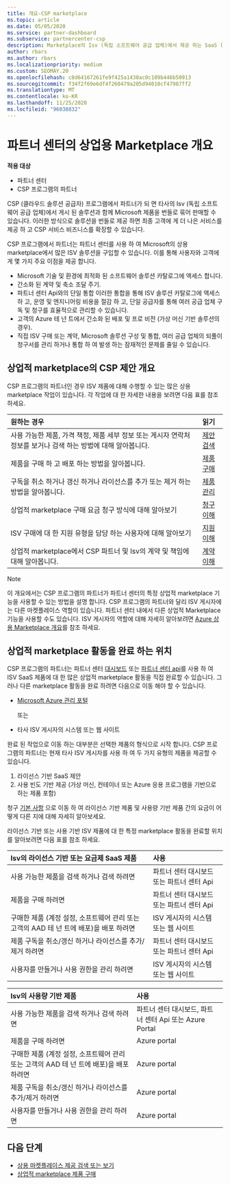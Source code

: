 ```yaml
---
title: 개요-CSP marketplace
ms.topic: article
ms.date: 05/05/2020
ms.service: partner-dashboard
ms.subservice: partnercenter-csp
description: Marketplace의 Isv (독립 소프트웨어 공급 업체)에서 제공 하는 SaaS (Software as a Service) 제품에 고객 구독을 판매 하는 방법에 대해 알아봅니다.
author: rbars
ms.author: rbars
ms.localizationpriority: medium
ms.custom: SEOMAY.20
ms.openlocfilehash: c8d64167261fe9f425a1430ac0c109b446b50913
ms.sourcegitcommit: f34f2f69e6df4f260479a205d94010cf47987ff2
ms.translationtype: MT
ms.contentlocale: ko-KR
ms.lasthandoff: 11/25/2020
ms.locfileid: "96038832"
---
```

# <a name="overview-of-the-commercial-marketplace-in-partner-center"></a>파트너 센터의 상업용 Marketplace 개요

**적용 대상**

- 파트너 센터
- CSP 프로그램의 파트너

CSP (클라우드 솔루션 공급자) 프로그램에서 파트너가 되 면 타사의 Isv (독립 소프트웨어 공급 업체)에서 게시 된 솔루션과 함께 Microsoft 제품을 번들로 묶어 판매할 수 있습니다. 이러한 방식으로 솔루션을 번들로 제공 하면 최종 고객에 게 더 나은 서비스를 제공 하 고 CSP 서비스 비즈니스를 확장할 수 있습니다.

CSP 프로그램에서 파트너는 파트너 센터를 사용 하 여 Microsoft의 상용 marketplace에서 많은 ISV 솔루션을 구입할 수 있습니다. 이를 통해 사용자와 고객에 게 몇 가지 주요 이점을 제공 합니다.

- Microsoft 기술 및 환경에 최적화 된 소프트웨어 솔루션 카탈로그에 액세스 합니다.
- 간소화 된 계약 및 축소 조달 주기.
- 파트너 센터 Api와의 단일 통합 이러한 통합을 통해 ISV 솔루션 카탈로그에 액세스 하 고, 운영 및 엔지니어링 비용을 절감 하 고, 단일 공급자를 통해 여러 공급 업체 구독 및 청구를 효율적으로 관리할 수 있습니다.
- 고객의 Azure 테 넌 트에서 간소화 된 배포 및 프로 비전 (가상 머신 기반 솔루션의 경우).
- 직접 ISV 구매 또는 계약, Microsoft 솔루션 구성 및 통합, 여러 공급 업체의 되풀이 청구서를 관리 하거나 통합 하 여 발생 하는 잠재적인 문제를 줄일 수 있습니다.

## <a name="overview-of-csp-offers-in-the-commercial-marketplace"></a>상업적 marketplace의 CSP 제안 개요

CSP 프로그램의 파트너인 경우 ISV 제품에 대해 수행할 수 있는 많은 상용 marketplace 작업이 있습니다. 각 작업에 대 한 자세한 내용을 보려면 다음 표를 참조 하세요.

|**원하는 경우**  |**읽기**   |
|:------------------------------------|:------------------|
|사용 가능한 제품, 가격 책정, 제품 세부 정보 또는 게시자 연락처 정보를 보거나 검색 하는 방법에 대해 알아봅니다. | [제안 검색](csp-commercial-marketplace-discover.md) | 
|제품을 구매 하 고 배포 하는 방법을 알아봅니다.   | [제품 구매](csp-commercial-marketplace-purchase.md)   | 
|구독을 취소 하거나 갱신 하거나 라이선스를 추가 또는 제거 하는 방법을 알아봅니다.  | [제품 관리](csp-commercial-marketplace-manage.md) |
|상업적 marketplace 구매 요금 청구 방식에 대해 알아보기 | [청구 이해](csp-commercial-marketplace-billing.md) |
|ISV 구매에 대 한 지원 유형을 담당 하는 사용자에 대해 알아보기 | [지원 이해](csp-commercial-marketplace-support.md) |
|상업적 marketplace에서 CSP 파트너 및 Isv의 계약 및 책임에 대해 알아봅니다. | [계약 이해](csp-commercial-marketplace-contracting.md) |

> [!NOTE]
> 이 개요에서는 CSP 프로그램의 파트너가 파트너 센터의 특정 상업적 marketplace 기능을 사용할 수 있는 방법을 설명 합니다. CSP 프로그램의 파트너와 달리 ISV 게시자에는 다른 마켓플레이스 역할이 있습니다. 파트너 센터 내에서 다른 상업적 Marketplace 기능을 사용할 수도 있습니다. ISV 게시자의 역할에 대해 자세히 알아보려면 [Azure 상용 Marketplace 개요](/azure/marketplace/partner-center-portal/commercial-marketplace-overview)를 참조 하세요.

## <a name="where-to-complete-commercial-marketplace-activities"></a>상업적 marketplace 활동을 완료 하는 위치

CSP 프로그램의 파트너는 파트너 센터 [대시보드](https://partner.microsoft.com/dashboard) 또는 [파트너 센터 api](/partner-center/develop/)를 사용 하 여 ISV SaaS 제품에 대 한 많은 상업적 marketplace 활동을 직접 완료할 수 있습니다. 그러나 다른 marketplace 활동을 완료 하려면 다음으로 이동 해야 할 수 있습니다.

- [Microsoft Azure 관리 포털](https://portal.azure.com/)

    또는

- 타사 ISV 게시자의 시스템 또는 웹 사이트

완료 된 작업으로 이동 하는 대부분은 선택한 제품의 형식으로 시작 합니다. CSP 프로그램의 파트너는 현재 타사 ISV 게시자를 사용 하 여 두 가지 유형의 제품을 제공할 수 있습니다.

1. 라이선스 기반 SaaS 제안  
2. 사용 빈도 기반 제공 (가상 머신, 컨테이너 또는 Azure 응용 프로그램을 기반으로 하는 제품 포함)

청구 [기본 사항](billing-basics.md) 으로 이동 하 여 라이선스 기반 제품 및 사용량 기반 제품 간의 요금이 어떻게 다른 지에 대해 자세히 알아보세요.  

라이선스 기반 또는 사용 기반 ISV 제품에 대 한 특정 marketplace 활동을 완료할 위치를 알아보려면 다음 표를 참조 하세요.

|**Isv의 라이선스 기반 또는 요금제 SaaS 제품**  |**사용**  |
|:------------------------------------|:------------------|
|사용 가능한 제품을 검색 하거나 검색 하려면  | 파트너 센터 대시보드 또는 파트너 센터 Api  |
|제품을 구매 하려면  | 파트너 센터 대시보드 또는 파트너 센터 Api  |
|구매한 제품 (계정 설정, 소프트웨어 관리 또는 고객의 AAD 테 넌 트에 배포)을 배포 하려면  | ISV 게시자의 시스템 또는 웹 사이트  |
|제품 구독을 취소/갱신 하거나 라이선스를 추가/제거 하려면 | 파트너 센터 대시보드 또는 파트너 센터 Api  |
|사용자를 만들거나 사용 권한을 관리 하려면  | ISV 게시자의 시스템 또는 웹 사이트  |

|**Isv의 사용량 기반 제품**  |**사용**  |
|:------------------------------------|:------------------|
|사용 가능한 제품을 검색 하거나 검색 하려면  | 파트너 센터 대시보드, 파트너 센터 Api 또는 Azure Portal  |
|제품을 구매 하려면  | Azure portal  |
|구매한 제품 (계정 설정, 소프트웨어 관리 또는 고객의 AAD 테 넌 트에 배포)을 배포 하려면  | Azure portal  |
|제품 구독을 취소/갱신 하거나 라이선스를 추가/제거 하려면 | Azure portal  |
|사용자를 만들거나 사용 권한을 관리 하려면  | Azure portal  |

## <a name="next-steps"></a>다음 단계

- [상용 마켓플레이스 제공 검색 또는 보기](csp-commercial-marketplace-discover.md)
- [상업적 marketplace 제품 구매](csp-commercial-marketplace-purchase.md)
